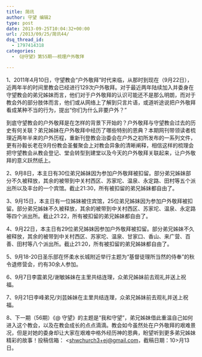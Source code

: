 ```yaml
---
title: 简讯
author: 守望 编辑2
type: post
date: 2013-09-25T10:04:32+00:00
url: /2013/09/25/简讯44/
dsq_thread_id:
  - 1797414318
categories:
  - 《@守望》第55期——梳理户外敬拜

---
```

1、2011年4月10日，守望教会“户外敬拜”时代来临，从那时到现在（9月22日），近两年半的时间里教会已经进行129次户外敬拜。对于最近两年陆续加入并委身在守望教会的弟兄姊妹而言，他们对于户外敬拜的认识可能还不是那么明朗，而对于教会外的部分肢体而言，他们或从网络上了解到只言片语，或道听途说把户外敬拜看成某种不当的行为，提出“你们为什么非要户外？”

到底守望教会的户外敬拜是在怎样的背景下开始的？户外敬拜与守望教会过去的历史有何关联？弟兄姊妹在户外敬拜中经历了哪些特别的恩典？本期网刊带领读者梳理近两年半来的户外历程，重新刊登教会治委会在户外之初所发布的一系列文件，更有孙毅长老在9月份教会圣餐聚会上对教会异象的清晰阐释，相信这样的梳理会把守望教会从教会登记、堂会转型到建堂以及今天的户外敬拜关联起来，让户外敬拜的意义跃然纸上。

2、9月8日，本主日有30位弟兄姊妹因为参加户外敬拜被扣留。部分弟兄姊妹部分不久被释放，其余的被带到中关村西区、苏家坨、温泉、永定路、田村等五个派出所以及丰台的一个宾馆。截止21:30，所有被扣留的弟兄姊妹都自由了。

3、9月15日，本主日有一位姊妹被住宾馆，25位弟兄姊妹因为参加户外敬拜被扣留。部分弟兄姊妹不久被释放，其余的被带到中关村西区、苏家坨、温泉、永定路等四个派出所。截止21:22，所有被扣留的弟兄姊妹都自由了。

4、9月22日，本主日有29位弟兄姊妹因参加户外敬拜被扣留。部分弟兄姊妹不久被释放，其余的被带到中关村西区、苏家坨、温泉、甘家口、香山、来广营、百善、田村等八个派出所。截止21:20，所有被扣留的弟兄姊妹都自由了。

5、9月18-20日圣乐部在怀柔水长城附近举行主题为“基督徒理所当然的侍奉”的秋令退修营会，约有30余人参加。

6、9月7日李震弟兄/谢敏姊妹在主里共结连理，众弟兄姊妹前去观礼并送上祝福。

7、9月21日李峰弟兄/刘芸姊妹在主里共结连理，众弟兄姊妹前去观礼并送上祝福。

8、下一期（56期）《@ 守望》的主题是“我和守望”，弟兄姊妹借此重温自己如何进入这个教会，以及在教会成长的点点滴滴。教会如今虽然处在户外敬拜的艰难景况，但是对她的委身却让大家在艰难中格外经历神的恩典，盼望听到更多弟兄姊妹精彩的故事！投稿信箱： <shwchurch3+ej@gmail.com，截稿日期：10>月13日。